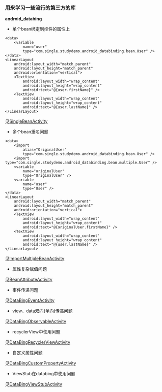 ### 用来学习一些流行的第三方的库

**android_databing**

- 单个bean绑定到控件的属性上
```
<data>
    <variable
        name="user"
        type="com.single.studydemo.android_databinding.bean.User" />
</data>
<LinearLayout
    android:layout_width="match_parent"
    android:layout_height="match_parent"
    android:orientation="vertical">
    <TextView
        android:layout_width="wrap_content"
        android:layout_height="wrap_content"
        android:text="@{user.firstName}" />
    <TextView
        android:layout_width="wrap_content"
        android:layout_height="wrap_content"
        android:text="@{user.lastName}" />
</LinearLayout>
```
见[SingleBeanActivity](https://github.com/xiangcman/StudyDemo-master/blob/master/app/src/main/java/com/single/studydemo/android_databinding/SingleBeanActivity.java)

- 多个bean重名问题
```
<data>
    <import
        alias="OriginalUser"
        type="com.single.studydemo.android_databinding.bean.User" />
    <import type="com.single.studydemo.android_databinding.bean.multiple.User" />
    <variable
        name="originalUser"
        type="OriginalUser" />
    <variable
        name="user"
        type="User" />
</data>
<LinearLayout
    android:layout_width="match_parent"
    android:layout_height="match_parent"
    android:orientation="vertical">
    <TextView
        android:layout_width="wrap_content"
        android:layout_height="wrap_content"
        android:text="@{originalUser.firstName}" />
    <TextView
        android:layout_width="wrap_content"
        android:layout_height="wrap_content"
        android:text="@{user.lastName}" />
</LinearLayout>
```
见[ImportMultipleBeanActivity](https://github.com/xiangcman/StudyDemo-master/blob/master/app/src/main/java/com/single/studydemo/android_databinding/ImportMultipleBeanActivity.java)

- 属性复杂赋值问题

见[BeanAttributeActivity](https://github.com/xiangcman/StudyDemo-master/blob/master/app/src/main/java/com/single/studydemo/android_databinding/BeanAttributeActivity.java)

- 事件传递问题

见[DataBingEventActivity](https://github.com/xiangcman/StudyDemo-master/blob/master/app/src/main/java/com/single/studydemo/android_databinding/DataBingEventActivity.java)

- view、data双向(单向)传递问题

见[DataBingObservableActivity](https://github.com/xiangcman/StudyDemo-master/blob/master/app/src/main/java/com/single/studydemo/android_databinding/DataBingObservableActivity.java)

- recyclerView中使用问题

见[DataBingRecyclerViewActivity](https://github.com/xiangcman/StudyDemo-master/blob/master/app/src/main/java/com/single/studydemo/android_databinding/DataBingRecyclerViewActivity.java)

- 自定义属性问题

见[DataBingCustomPropertyActivity](https://github.com/xiangcman/StudyDemo-master/blob/master/app/src/main/java/com/single/studydemo/android_databinding/DataBingCustomPropertyActivity.java)

- ViewStub在databing中使用问题

见[DataBingViewStubActivity](https://github.com/xiangcman/StudyDemo-master/blob/master/app/src/main/java/com/single/studydemo/android_databinding/DataBingViewStubActivity.java)
